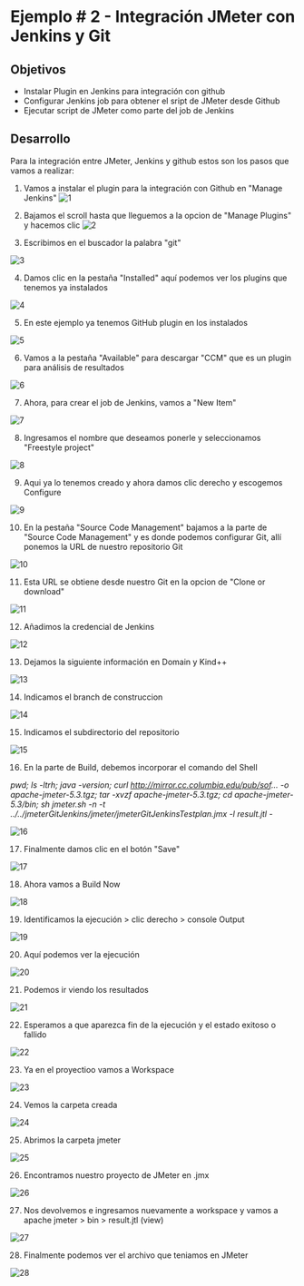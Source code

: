 # Ejemplo # 2 - Integración JMeter con Jenkins y Git

## Objetivos

* Instalar Plugin en Jenkins para integración con github
* Configurar Jenkins job para obtener el sript de JMeter desde Github
* Ejecutar script de JMeter como parte del job de Jenkins

## Desarrollo

Para la integración entre JMeter, Jenkins y github estos son los pasos que vamos a realizar:

1. Vamos a instalar el plugin para la integración con Github en "Manage Jenkins"
![1](https://user-images.githubusercontent.com/22419786/157596633-a34f0195-2340-41ea-bf9e-37c1017669ba.PNG)

2. Bajamos el scroll hasta que lleguemos a la opcion de "Manage Plugins" y hacemos clic
![2](https://user-images.githubusercontent.com/22419786/157596635-b135c015-1cdb-4bd6-a2d7-da3b7a93a2ee.PNG)

3. Escribimos en el buscador la palabra "git"

![3](https://user-images.githubusercontent.com/22419786/157596640-f7642a2c-bfbc-4196-a3aa-545e2a9a8da2.PNG)

4. Damos clic en la pestaña "Installed" aquí podemos ver los plugins que tenemos ya instalados

![4](https://user-images.githubusercontent.com/22419786/157596646-230d165b-a1b9-4913-879c-a7984c232120.PNG)

5. En este ejemplo ya tenemos GitHub plugin en los instalados

![5](https://user-images.githubusercontent.com/22419786/157596650-963ab15d-2f4f-48df-a1aa-b3b8bb8ffae7.PNG)

6. Vamos a la pestaña "Available" para descargar "CCM" que es un plugin para análisis de resultados

![6](https://user-images.githubusercontent.com/22419786/157596659-57f29dd2-c674-4fa6-b3f9-c527d876b9f1.PNG)

7. Ahora, para crear el job de Jenkins, vamos a "New Item"

![7](https://user-images.githubusercontent.com/22419786/157596676-e0386afb-1490-4714-8894-4748f45c6399.PNG)

8. Ingresamos el nombre que deseamos ponerle y seleccionamos "Freestyle project"

![8](https://user-images.githubusercontent.com/22419786/157596685-15cefd1f-5d84-42eb-b067-e419477f2730.PNG)

9. Aqui ya lo tenemos creado y ahora damos clic derecho y escogemos Configure

![9](https://user-images.githubusercontent.com/22419786/157596693-91220c4e-b3e9-4025-a048-3015adcdb717.PNG)

10. En la pestaña "Source Code Management" bajamos a la parte de "Source Code Management" y es donde podemos configurar Git, allí ponemos la URL de nuestro repositorio Git

![10](https://user-images.githubusercontent.com/22419786/157596698-4b825675-1a77-4fd8-96a5-32d0c77b09a8.PNG)

11. Esta URL se obtiene desde nuestro Git en la opcion de "Clone or download"

![11](https://user-images.githubusercontent.com/22419786/157596710-3edb442e-3b6a-4122-b639-5e1d85bd83db.PNG)

12. Añadimos la credencial de Jenkins

![12](https://user-images.githubusercontent.com/22419786/157596715-289340a3-6bc2-47d4-90e0-8f36a47f4cca.PNG)

13. Dejamos la siguiente información en Domain y Kind++

![13](https://user-images.githubusercontent.com/22419786/157596719-4c1bd328-6c67-4700-8192-efd8ae44343f.PNG)

14. Indicamos el branch de construccion


![14](https://user-images.githubusercontent.com/22419786/157596743-91385f4f-5d85-4850-87db-d91f2787f495.PNG)

15. Indicamos el subdirectorio del repositorio

![15](https://user-images.githubusercontent.com/22419786/157596753-fc7438e5-ef4e-4bc7-b408-43e02525d253.PNG)

16. En la parte de Build, debemos incorporar el comando del Shell

*pwd; ls -ltrh;
java -version;
curl http://mirror.cc.columbia.edu/pub/sof...
 -o apache-jmeter-5.3.tgz;
tar -xvzf apache-jmeter-5.3.tgz;
cd apache-jmeter-5.3/bin;
sh jmeter.sh -n -t ../../jmeterGitJenkins/jmeter/jmeterGitJenkinsTestplan.jmx -l result.jtl -*

![16](https://user-images.githubusercontent.com/22419786/157596758-c794465b-7e07-47e8-a49d-3068b75ac532.PNG)

17. Finalmente damos clic en el botón "Save"

![17](https://user-images.githubusercontent.com/22419786/157596788-c673acd3-7ff4-47f0-bf5f-afc0d80f8bc8.PNG)

18. Ahora vamos a Build Now

![18](https://user-images.githubusercontent.com/22419786/157596796-6356a3a4-a683-468c-9b57-dbaef5e45c53.PNG)

19. Identificamos la ejecución > clic derecho > console Output

![19](https://user-images.githubusercontent.com/22419786/157596801-f05156c8-37c0-4b15-b03b-717f8f32948a.PNG)

20. Aquí podemos ver la ejecución

![20](https://user-images.githubusercontent.com/22419786/157596814-2e9dbce1-104d-491f-bb6c-4cf6df654ec2.PNG)

21. Podemos ir viendo los resultados

![21](https://user-images.githubusercontent.com/22419786/157596822-276f8462-8aa3-452b-adc8-43b54d54ebc2.PNG)

22. Esperamos a que aparezca fin de la ejecución y el estado exitoso o fallido

![22](https://user-images.githubusercontent.com/22419786/157596827-9b5a446d-809a-48ed-871c-b54a6d922b3d.PNG)

23. Ya en el proyectioo vamos a Workspace

![23](https://user-images.githubusercontent.com/22419786/157596836-5452eac9-4af6-414f-b4a5-4ecb12682837.PNG)

24. Vemos la carpeta creada

![24](https://user-images.githubusercontent.com/22419786/157596853-73cd11a5-cdd2-4309-a15f-efa62e556b83.PNG)

25. Abrimos la carpeta jmeter

![25](https://user-images.githubusercontent.com/22419786/157596860-8af3b774-5279-4a07-9dd8-d4bffdf64624.PNG)

26. Encontramos nuestro proyecto de JMeter en .jmx

![26](https://user-images.githubusercontent.com/22419786/157596870-841e7c1b-b42e-4f7e-9904-bd0b9fdbae08.PNG)

27. Nos devolvemos e ingresamos nuevamente a workspace y vamos a apache jmeter > bin > result.jtl (view)

![27](https://user-images.githubusercontent.com/22419786/157596880-9487e2c1-ffcc-4240-a217-c4387e52c7a5.PNG)

28. Finalmente podemos ver el archivo que teniamos en JMeter 

![28](https://user-images.githubusercontent.com/22419786/157596885-894b08e4-370e-4f6f-9b95-00f6aca91ec5.PNG)


